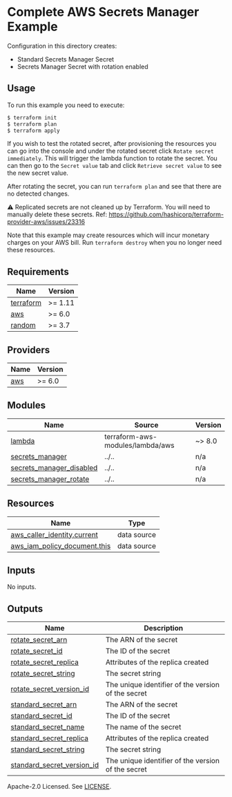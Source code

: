 # Complete AWS Secrets Manager Example

Configuration in this directory creates:

- Standard Secrets Manager Secret
- Secrets Manager Secret with rotation enabled

## Usage

To run this example you need to execute:

```bash
$ terraform init
$ terraform plan
$ terraform apply
```

If you wish to test the rotated secret, after provisioning the resources you can go into the console and under the rotated secret click `Rotate secret immediately`. This will trigger the lambda function to rotate the secret. You can then go to the `Secret value` tab and click `Retrieve secret value` to see the new secret value.

After rotating the secret, you can run `terraform plan` and see that there are no detected changes.

:warning: Replicated secrets are not cleaned up by Terraform. You will need to manually delete these secrets. Ref: https://github.com/hashicorp/terraform-provider-aws/issues/23316

Note that this example may create resources which will incur monetary charges on your AWS bill. Run `terraform destroy` when you no longer need these resources.

<!-- BEGIN_TF_DOCS -->
## Requirements

| Name | Version |
|------|---------|
| <a name="requirement_terraform"></a> [terraform](#requirement\_terraform) | >= 1.11 |
| <a name="requirement_aws"></a> [aws](#requirement\_aws) | >= 6.0 |
| <a name="requirement_random"></a> [random](#requirement\_random) | >= 3.7 |

## Providers

| Name | Version |
|------|---------|
| <a name="provider_aws"></a> [aws](#provider\_aws) | >= 6.0 |

## Modules

| Name | Source | Version |
|------|--------|---------|
| <a name="module_lambda"></a> [lambda](#module\_lambda) | terraform-aws-modules/lambda/aws | ~> 8.0 |
| <a name="module_secrets_manager"></a> [secrets\_manager](#module\_secrets\_manager) | ../.. | n/a |
| <a name="module_secrets_manager_disabled"></a> [secrets\_manager\_disabled](#module\_secrets\_manager\_disabled) | ../.. | n/a |
| <a name="module_secrets_manager_rotate"></a> [secrets\_manager\_rotate](#module\_secrets\_manager\_rotate) | ../.. | n/a |

## Resources

| Name | Type |
|------|------|
| [aws_caller_identity.current](https://registry.terraform.io/providers/hashicorp/aws/latest/docs/data-sources/caller_identity) | data source |
| [aws_iam_policy_document.this](https://registry.terraform.io/providers/hashicorp/aws/latest/docs/data-sources/iam_policy_document) | data source |

## Inputs

No inputs.

## Outputs

| Name | Description |
|------|-------------|
| <a name="output_rotate_secret_arn"></a> [rotate\_secret\_arn](#output\_rotate\_secret\_arn) | The ARN of the secret |
| <a name="output_rotate_secret_id"></a> [rotate\_secret\_id](#output\_rotate\_secret\_id) | The ID of the secret |
| <a name="output_rotate_secret_replica"></a> [rotate\_secret\_replica](#output\_rotate\_secret\_replica) | Attributes of the replica created |
| <a name="output_rotate_secret_string"></a> [rotate\_secret\_string](#output\_rotate\_secret\_string) | The secret string |
| <a name="output_rotate_secret_version_id"></a> [rotate\_secret\_version\_id](#output\_rotate\_secret\_version\_id) | The unique identifier of the version of the secret |
| <a name="output_standard_secret_arn"></a> [standard\_secret\_arn](#output\_standard\_secret\_arn) | The ARN of the secret |
| <a name="output_standard_secret_id"></a> [standard\_secret\_id](#output\_standard\_secret\_id) | The ID of the secret |
| <a name="output_standard_secret_name"></a> [standard\_secret\_name](#output\_standard\_secret\_name) | The name of the secret |
| <a name="output_standard_secret_replica"></a> [standard\_secret\_replica](#output\_standard\_secret\_replica) | Attributes of the replica created |
| <a name="output_standard_secret_string"></a> [standard\_secret\_string](#output\_standard\_secret\_string) | The secret string |
| <a name="output_standard_secret_version_id"></a> [standard\_secret\_version\_id](#output\_standard\_secret\_version\_id) | The unique identifier of the version of the secret |
<!-- END_TF_DOCS -->

Apache-2.0 Licensed. See [LICENSE](https://github.com/terraform-aws-modules/terraform-aws-secrets-manager/blob/master/LICENSE).

